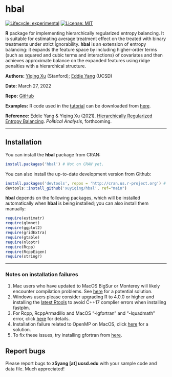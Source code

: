 
<!-- README.md is generated from README.Rmd. Please edit that file -->

# hbal

<!-- badges: start -->

[![Lifecycle:
experimental](https://img.shields.io/badge/lifecycle-experimental-orange.svg)](https://www.tidyverse.org/lifecycle/#experimental)
[![License:
MIT](https://img.shields.io/badge/License-MIT-yellow.svg)](https://opensource.org/licenses/MIT)
<!-- badges: end -->

**R** package for implementing hierarchically regularized entropy
balancing. It is suitable for estimating average treatment effect on the
treated with binary treatments under strict ignorability. **hbal** is an
extension of entropy balancing: it expands the feature space by
including higher-order terms (such as squared and cubic terms and
interactions) of covariates and then achieves approximate balance on the
expanded features using ridge penalties with a hierarchical structure.

**Authors:** [Yiqing Xu](http://yiqingxu.org/) (Stanford); [Eddie
Yang](https://www.eddieyang.net/) (UCSD)

**Date:** March 27, 2022

**Repo:** [GitHub](https://github.com/xuyiqing/hbal)

**Examples:** R code used in the
[tutorial](https://yiqingxu.org/packages/hbal/articles/tutorial.html)
can be downloaded from [here](hbal_examples.R).

**Reference:** Eddie Yang & Yiqing Xu (2021). [Hierarchically
Regularized Entropy
Balancing](https://papers.ssrn.com/abstract=3807620). *Political
Analysis*, forthcoming.

------------------------------------------------------------------------

## Installation

You can install the **hbal** package from CRAN:

``` r
install.packages('hbal') # Not on CRAN yet.
```

You can also install the up-to-date development version from Github:

``` r
install.packages('devtools', repos = 'http://cran.us.r-project.org') # if not already installed
devtools::install_github('xuyiqing/hbal', ref="main")
```

**hbal** depends on the following packages, which will be installed
automatically when **hbal** is being installed; you can also install
them manually:

``` r
require(estimatr)  
require(glmnet) 
require(ggplot2)
require(gridExtra)
require(gtable)
require(nloptr)
require(Rcpp)
require(RcppEigen)
require(stringr)
```

------------------------------------------------------------------------

### Notes on installation failures

1.  Mac users who have updated to MacOS BigSur or Monterey will likely
    encounter compilation problems. See
    [here](http://yiqingxu.org/public/BigSurError.pdf) for a potential
    solution.
2.  Windows users please consider upgrading R to 4.0.0 or higher and
    installing the [latest
    Rtools](https://cran.r-project.org/bin/windows/Rtools/) to avoid
    C++17 complier errors when installing fastplm.
3.  For Rcpp, RcppArmadillo and MacOS “-lgfortran” and “-lquadmath”
    error, click
    [here](http://thecoatlessprofessor.com/programming/rcpp-rcpparmadillo-and-os-x-mavericks-lgfortran-and-lquadmath-error/)
    for details.
4.  Installation failure related to OpenMP on MacOS, click
    [here](http://thecoatlessprofessor.com/programming/openmp-in-r-on-os-x/)
    for a solution.
5.  To fix these issues, try installing gfortran from
    [here](https://gcc.gnu.org/wiki/GFortranBinaries#MacOS%20clang4%20R%20Binaries%20from%20https://github.com/coatless/r-macos-clang).

## Report bugs

Please report bugs to **z5yang \[at\] ucsd.edu** with your sample code
and data file. Much appreciated!
